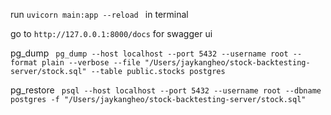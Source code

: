 run `uvicorn main:app --reload ` in terminal

go to `http://127.0.0.1:8000/docs` for swagger ui

pg_dump ` pg_dump --host localhost --port 5432 --username root --format plain --verbose --file "/Users/jaykangheo/stock-backtesting-server/stock.sql" --table public.stocks postgres`

pg_restore ` psql --host localhost --port 5432 --username root --dbname postgres -f "/Users/jaykangheo/stock-backtesting-server/stock.sql"`